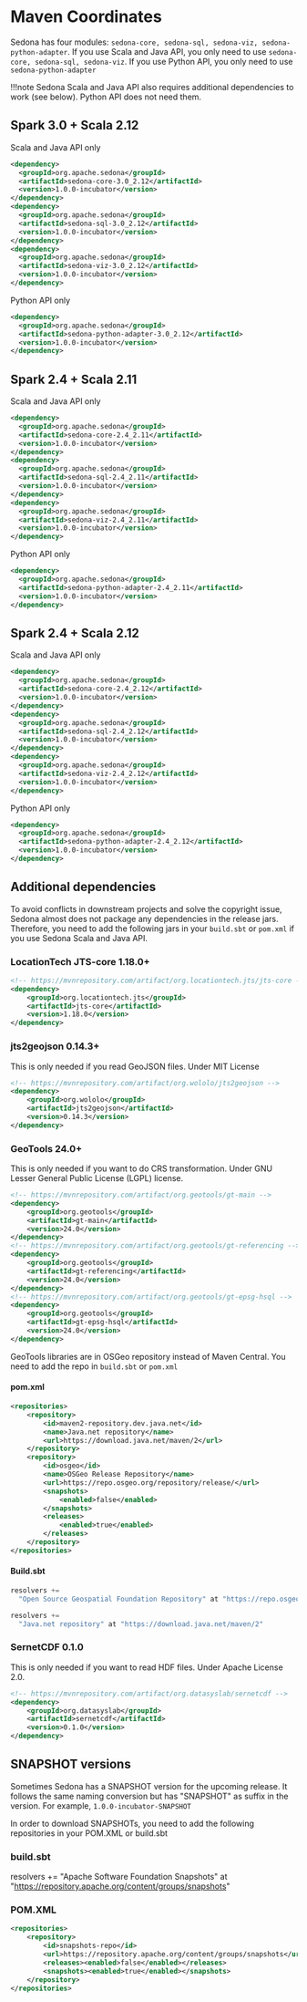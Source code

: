 # Maven Coordinates

Sedona has four modules: `sedona-core, sedona-sql, sedona-viz, sedona-python-adapter`. If you use Scala and Java API, you only need to use `sedona-core, sedona-sql, sedona-viz`. If you use Python API, you only need to use `sedona-python-adapter`

!!!note
	Sedona Scala and Java API also requires additional dependencies to work (see below). Python API does not need them.

## Spark 3.0 + Scala 2.12

Scala and Java API only
```xml
<dependency>
  <groupId>org.apache.sedona</groupId>
  <artifactId>sedona-core-3.0_2.12</artifactId>
  <version>1.0.0-incubator</version>
</dependency>
<dependency>
  <groupId>org.apache.sedona</groupId>
  <artifactId>sedona-sql-3.0_2.12</artifactId>
  <version>1.0.0-incubator</version>
</dependency>
<dependency>
  <groupId>org.apache.sedona</groupId>
  <artifactId>sedona-viz-3.0_2.12</artifactId>
  <version>1.0.0-incubator</version>
</dependency>
```

Python API only
```xml
<dependency>
  <groupId>org.apache.sedona</groupId>
  <artifactId>sedona-python-adapter-3.0_2.12</artifactId>
  <version>1.0.0-incubator</version>
</dependency>
```

## Spark 2.4 + Scala 2.11

Scala and Java API only
```xml
<dependency>
  <groupId>org.apache.sedona</groupId>
  <artifactId>sedona-core-2.4_2.11</artifactId>
  <version>1.0.0-incubator</version>
</dependency>
<dependency>
  <groupId>org.apache.sedona</groupId>
  <artifactId>sedona-sql-2.4_2.11</artifactId>
  <version>1.0.0-incubator</version>
</dependency>
<dependency>
  <groupId>org.apache.sedona</groupId>
  <artifactId>sedona-viz-2.4_2.11</artifactId>
  <version>1.0.0-incubator</version>
</dependency>
```

Python API only
```xml
<dependency>
  <groupId>org.apache.sedona</groupId>
  <artifactId>sedona-python-adapter-2.4_2.11</artifactId>
  <version>1.0.0-incubator</version>
</dependency>
```

## Spark 2.4 + Scala 2.12

Scala and Java API only
```xml
<dependency>
  <groupId>org.apache.sedona</groupId>
  <artifactId>sedona-core-2.4_2.12</artifactId>
  <version>1.0.0-incubator</version>
</dependency>
<dependency>
  <groupId>org.apache.sedona</groupId>
  <artifactId>sedona-sql-2.4_2.12</artifactId>
  <version>1.0.0-incubator</version>
</dependency>
<dependency>
  <groupId>org.apache.sedona</groupId>
  <artifactId>sedona-viz-2.4_2.12</artifactId>
  <version>1.0.0-incubator</version>
</dependency>
```

Python API only
```xml
<dependency>
  <groupId>org.apache.sedona</groupId>
  <artifactId>sedona-python-adapter-2.4_2.12</artifactId>
  <version>1.0.0-incubator</version>
</dependency>
```

## Additional dependencies

To avoid conflicts in downstream projects and solve the copyright issue, Sedona almost does not package any dependencies in the release jars. Therefore, you need to add the following jars in your `build.sbt` or `pom.xml` if you use Sedona Scala and Java API.

### LocationTech JTS-core 1.18.0+

```xml
<!-- https://mvnrepository.com/artifact/org.locationtech.jts/jts-core -->
<dependency>
    <groupId>org.locationtech.jts</groupId>
    <artifactId>jts-core</artifactId>
    <version>1.18.0</version>
</dependency>
```

### jts2geojson 0.14.3+

This is only needed if you read GeoJSON files. Under MIT License

```xml
<!-- https://mvnrepository.com/artifact/org.wololo/jts2geojson -->
<dependency>
    <groupId>org.wololo</groupId>
    <artifactId>jts2geojson</artifactId>
    <version>0.14.3</version>
</dependency>
```

### GeoTools 24.0+

This is only needed if you want to do CRS transformation. Under GNU Lesser General Public License (LGPL) license.

```xml
<!-- https://mvnrepository.com/artifact/org.geotools/gt-main -->
<dependency>
    <groupId>org.geotools</groupId>
    <artifactId>gt-main</artifactId>
    <version>24.0</version>
</dependency>
<!-- https://mvnrepository.com/artifact/org.geotools/gt-referencing -->
<dependency>
    <groupId>org.geotools</groupId>
    <artifactId>gt-referencing</artifactId>
    <version>24.0</version>
</dependency>
<!-- https://mvnrepository.com/artifact/org.geotools/gt-epsg-hsql -->
<dependency>
    <groupId>org.geotools</groupId>
    <artifactId>gt-epsg-hsql</artifactId>
    <version>24.0</version>
</dependency>
```

GeoTools libraries are in OSGeo repository instead of Maven Central. You need to add the repo in `build.sbt` or `pom.xml`

#### pom.xml
```xml
<repositories>
    <repository>
        <id>maven2-repository.dev.java.net</id>
        <name>Java.net repository</name>
        <url>https://download.java.net/maven/2</url>
    </repository>
    <repository>
        <id>osgeo</id>
        <name>OSGeo Release Repository</name>
        <url>https://repo.osgeo.org/repository/release/</url>
        <snapshots>
            <enabled>false</enabled>
        </snapshots>
        <releases>
            <enabled>true</enabled>
        </releases>
    </repository>
</repositories>
```

#### Build.sbt
```scala
resolvers +=
  "Open Source Geospatial Foundation Repository" at "https://repo.osgeo.org/repository/release/"

resolvers +=
  "Java.net repository" at "https://download.java.net/maven/2"
```

### SernetCDF 0.1.0

This is only needed if you want to read HDF files. Under Apache License 2.0.

```xml
<!-- https://mvnrepository.com/artifact/org.datasyslab/sernetcdf -->
<dependency>
    <groupId>org.datasyslab</groupId>
    <artifactId>sernetcdf</artifactId>
    <version>0.1.0</version>
</dependency>

```

## SNAPSHOT versions
Sometimes Sedona has a SNAPSHOT version for the upcoming release. It follows the same naming conversion but has "SNAPSHOT" as suffix in the version. For example, `1.0.0-incubator-SNAPSHOT`

In order to download SNAPSHOTs, you need to add the following repositories in your POM.XML or build.sbt
### build.sbt
resolvers +=
  "Apache Software Foundation Snapshots" at "https://repository.apache.org/content/groups/snapshots"
### POM.XML

```xml
<repositories>
    <repository>
        <id>snapshots-repo</id>
        <url>https://repository.apache.org/content/groups/snapshots</url>
        <releases><enabled>false</enabled></releases>
        <snapshots><enabled>true</enabled></snapshots>
    </repository>
</repositories>
```
